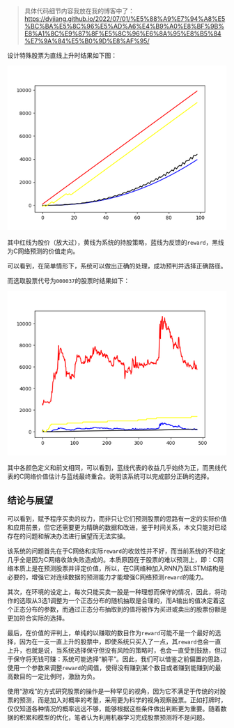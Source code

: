 > 具体代码细节内容我放在我的博客中了：https://dvjiang.github.io/2022/07/01/%E5%88%A9%E7%94%A8%E5%BC%BA%E5%8C%96%E5%AD%A6%E4%B9%A0%E8%BF%9B%E8%A1%8C%E9%87%8F%E5%8C%96%E6%8A%95%E8%B5%84%E7%9A%84%E5%B0%9D%E8%AF%95/



设计特殊股票为直线上升时结果如下图：

![1](Figure_1.png)

其中红线为股价（放大过），黄线为系统的持股策略，蓝线为反馈的`reward`，黑线为C网络预测的价值走向。

可以看到，在简单情形下，系统可以做出正确的处理，成功预判并选择正确路径。

而选取股票代号为`000037`的股票时结果如下：

![2](Figure_2.png)

其中各颜色定义和前文相同，可以看到，蓝线代表的收益几乎始终为正，而黑线代表的C网络价值估计与蓝线最终重合。说明该系统可以完成部分正确的选择。

## 结论与展望

可以看到，赋予程序买卖的权力，而非只让它们预测股票的思路有一定的实际价值和应用前景，但它还需要更为精确的数据和改进，鉴于时间关系，本文只能对已经存在的问题和解决办法进行展望而无法实操。

该系统的问题首先在于C网络和实际`reward`的收敛性并不好，而当前系统的不稳定几乎全是因为C网络收敛失败造成的。本质原因在于股票的难以预测上，即：C网络本质上是在预测股票并评定价值，所以，在C网络种加入RNN乃至LSTM结构是必要的，增强它对连续数据的预测能力才能增强C网络预测`reward`的能力。

其次，在环境的设定上，每次只能买卖一股是一种理想而保守的情况，因此，将动作的选取从3选1调整为一个正态分布的随机抽取是合理的，而A输出的值决定着这个正态分布的参数，而通过正态分布抽取到的值将被作为买进或卖出的股票份额是更加符合实际的选择。

最后，在价值的评判上，单纯的以赚取的数目作为`reward`可能不是一个最好的选择，因为在一支一直上升的股票中，即使系统只买入了一点，其`reward`也会一直上升，也就是说，当系统选择保守但没有风险的策略时，也会一直受到鼓励，但过于保守将无钱可赚：系统可能选择“躺平”。因此，我们可以借鉴之前偏置的思路，使用一个参数来调整`reward`的阈值，使得没有赚到某个数目或者赚到能赚到的最高数目的一定比例时，激励为负。

使用“游戏”的方式研究股票的操作是一种罕见的视角，因为它不满足于传统的对股票的预测，而是加入对概率的考量，采用更为科学的视角观察股票。正如打牌时，仅仅知道各种情况的概率远远不够，能够根据这些条件做出判断更为重要。随着数据的积累和模型的优化，笔者认为利用机器学习完成股票预测将不是问题。
